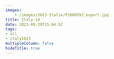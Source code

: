 ```yaml
---
images:
    - /images/2023-Italie/P1000593_export.jpg
title: Italy-14
date: 2023-08-29T15:04:52
tags:
- all
- italy2023
multipleColumn: false
hideTitle: true
---
```

